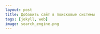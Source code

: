```yaml
---
layout: post 
title: Добавить сайт в поисковые системы
tags: [jekyll, web]
image: search_engine.png
---
```



<!--excerpt-->
